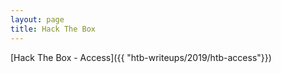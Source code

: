 ```yaml
---
layout: page
title: Hack The Box
---
```


[Hack The Box - Access]({{ "htb-writeups/2019/htb-access"}})